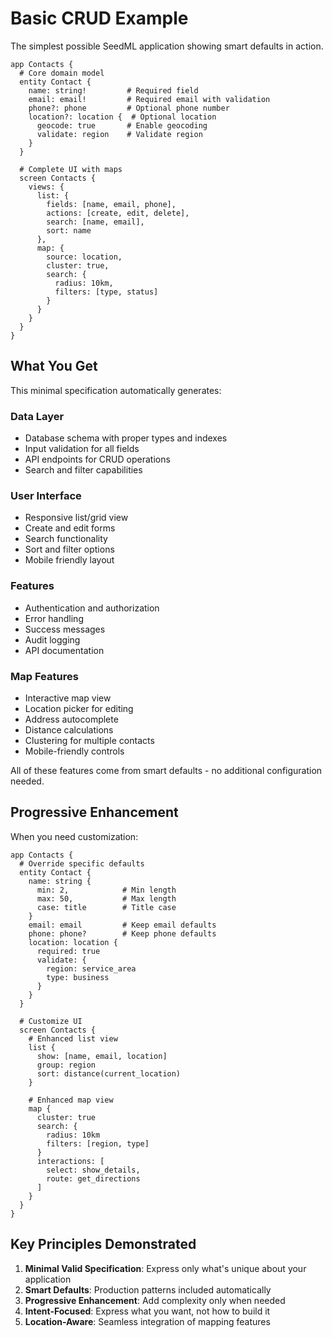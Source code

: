 # Basic CRUD Example

The simplest possible SeedML application showing smart defaults in action.

```seedml
app Contacts {
  # Core domain model
  entity Contact {
    name: string!         # Required field
    email: email!         # Required email with validation
    phone?: phone         # Optional phone number
    location?: location {  # Optional location
      geocode: true       # Enable geocoding
      validate: region    # Validate region
    }
  }

  # Complete UI with maps
  screen Contacts {
    views: {
      list: {
        fields: [name, email, phone],
        actions: [create, edit, delete],
        search: [name, email],
        sort: name
      },
      map: {
        source: location,
        cluster: true,
        search: {
          radius: 10km,
          filters: [type, status]
        }
      }
    }
  }
}
```

## What You Get

This minimal specification automatically generates:

### Data Layer
- Database schema with proper types and indexes
- Input validation for all fields
- API endpoints for CRUD operations
- Search and filter capabilities

### User Interface
- Responsive list/grid view
- Create and edit forms 
- Search functionality
- Sort and filter options
- Mobile friendly layout

### Features
- Authentication and authorization
- Error handling
- Success messages
- Audit logging
- API documentation

### Map Features
- Interactive map view
- Location picker for editing
- Address autocomplete
- Distance calculations
- Clustering for multiple contacts
- Mobile-friendly controls

All of these features come from smart defaults - no additional configuration needed.

## Progressive Enhancement

When you need customization:

```seedml
app Contacts {
  # Override specific defaults
  entity Contact {
    name: string {
      min: 2,            # Min length
      max: 50,           # Max length
      case: title        # Title case
    }
    email: email         # Keep email defaults
    phone: phone?        # Keep phone defaults
    location: location {
      required: true
      validate: {
        region: service_area
        type: business
      }
    }
  }

  # Customize UI
  screen Contacts {
    # Enhanced list view
    list {
      show: [name, email, location]
      group: region
      sort: distance(current_location)
    }
    
    # Enhanced map view
    map {
      cluster: true
      search: {
        radius: 10km
        filters: [region, type]
      }
      interactions: [
        select: show_details,
        route: get_directions
      ]
    }
  }
}
```

## Key Principles Demonstrated

1. **Minimal Valid Specification**: Express only what's unique about your application
2. **Smart Defaults**: Production patterns included automatically
3. **Progressive Enhancement**: Add complexity only when needed
4. **Intent-Focused**: Express what you want, not how to build it
5. **Location-Aware**: Seamless integration of mapping features
